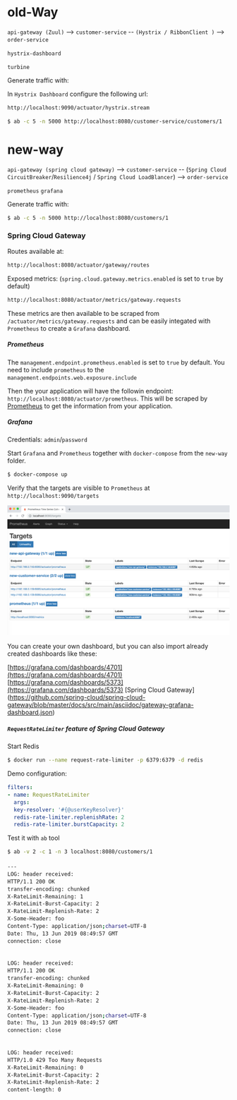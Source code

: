 # old-Way

`api-gateway (Zuul)` --> `customer-service` -- `(Hystrix / RibbonClient )` --> `order-service` 

`hystrix-dashboard`

`turbine`

Generate traffic with: 

In `Hystrix Dashboard` configure the following url:

```bash
http://localhost:9090/actuator/hystrix.stream
```

```bash
$ ab -c 5 -n 5000 http://localhost:8080/customer-service/customers/1
```

# new-way

`api-gateway (spring cloud gateway)` --> `customer-service` -- (`Spring Cloud CircuitBreaker`/`Resilience4j` / `Spring Cloud LoadBlancer`) -->
`order-service`

`prometheus`
`grafana`

Generate traffic with: 

```bash
$ ab -c 5 -n 5000 http://localhost:8080/customers/1
```


### Spring Cloud Gateway

Routes available at:

```bash
http://localhost:8080/actuator/gateway/routes
```

Exposed metrics: (`spring.cloud.gateway.metrics.enabled` is set to `true` by default)

```bash
http://localhost:8080/actuator/metrics/gateway.requests
```

These metrics are then available to be scraped from `/actuator/metrics/gateway.requests` and can be easily integated with 
`Prometheus` to create a `Grafana` dashboard.

##### Prometheus

The `management.endpoint.prometheus.enabled` is set to `true` by default.
You need to include `prometheus` to the `management.endpoints.web.exposure.include` 

Then the your application will have the followin endpoint: `http://localhost:8080/actuator/prometheus`.
This will be scraped by [Prometheus](https://prometheus.io/) to get the information from your application. 

##### Grafana

Credentials: `admin`/`password`


Start `Grafana` and `Prometheus` together with `docker-compose` from the `new-way` folder.

```bash
$ docker-compose up
```

Verify that the targets are visible to `Prometheus` at `http://localhost:9090/targets`

![prometheus_targets.png](images/prometheus_targets.png)

You can create your own dashboard, but you can also import already created dashboards like these:

[https://grafana.com/dashboards/4701](https://grafana.com/dashboards/4701)
[https://grafana.com/dashboards/5373](https://grafana.com/dashboards/5373)
[Spring Cloud Gateway]
(https://github.com/spring-cloud/spring-cloud-gateway/blob/master/docs/src/main/asciidoc/gateway-grafana-dashboard.json)



##### `RequestRateLimiter` feature of Spring Cloud Gateway 

Start Redis

```bash
$ docker run --name request-rate-limiter -p 6379:6379 -d redis
```

Demo configuration:

```yaml
filters:
- name: RequestRateLimiter
  args:
  key-resolver: '#{@userKeyResolver}'
  redis-rate-limiter.replenishRate: 2
  redis-rate-limiter.burstCapacity: 2
```

Test it with `ab` tool

```bash
$ ab -v 2 -c 1 -n 3 localhost:8080/customers/1

---
LOG: header received:
HTTP/1.1 200 OK
transfer-encoding: chunked
X-RateLimit-Remaining: 1
X-RateLimit-Burst-Capacity: 2
X-RateLimit-Replenish-Rate: 2
X-Some-Header: foo
Content-Type: application/json;charset=UTF-8
Date: Thu, 13 Jun 2019 08:49:57 GMT
connection: close


LOG: header received:
HTTP/1.1 200 OK
transfer-encoding: chunked
X-RateLimit-Remaining: 0
X-RateLimit-Burst-Capacity: 2
X-RateLimit-Replenish-Rate: 2
X-Some-Header: foo
Content-Type: application/json;charset=UTF-8
Date: Thu, 13 Jun 2019 08:49:57 GMT
connection: close


LOG: header received:
HTTP/1.0 429 Too Many Requests
X-RateLimit-Remaining: 0
X-RateLimit-Burst-Capacity: 2
X-RateLimit-Replenish-Rate: 2
content-length: 0
```
